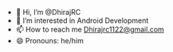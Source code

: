- 👋 Hi, I’m @DhirajRC
- 👀 I’m interested in Android Development
- 📫 How to reach me Dhirajrc1122@gmail.com
- 😄 Pronouns: he/him

<!---
DhirajRC/DhirajRC is a ✨ special ✨ repository because its `README.md` (this file) appears on your GitHub profile.
You can click the Preview link to take a look at your changes.
--->
